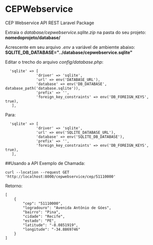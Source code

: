 # CEPWebservice
CEP Webservice API REST Laravel Package

Extraia o *database/cepwebservice.sqlite.zip* na pasta do seu projeto:  
**nomedoprojeto/database/**

Acrescente em seu arquivo *.env* a variável de ambiemte abaixo:  
**SQLITE_DB_DATABASE="../database/cepwebservice.sqlite"**

Editar o trecho do arquivo *config/database.php*:  
```
  'sqlite' => [  
              'driver' => 'sqlite',  
              'url' => env('DATABASE_URL'),  
              'database' => env('DB_DATABASE', database_path('database.sqlite')),  
              'prefix' => '',  
              'foreign_key_constraints' => env('DB_FOREIGN_KEYS', true),  
   ],  
```
Para:  
```       
  'sqlite' => [  
              'driver' => 'sqlite',  
              'url' => env('SQLITE_DATABASE_URL'),  
              'database' => env('SQLITE_DB_DATABASE'),  
              'prefix' => '',
              'foreign_key_constraints' => env('DB_FOREIGN_KEYS', true),  
   ],  
``` 
##Usando a API
Exemplo de Chamada:  
```       
curl --location --request GET 'http://localhost:8000/cepwebservice/cep/51110000' 
``` 
Retorno:  
```       
[
    {
        "cep": "51110000",
        "logradouro": "Avenida Antônio de Góes",
        "bairro": "Pina",
        "cidade": "Recife",
        "estado": "PE",
        "latitude": "-8.0851919",
        "longitude": "-34.8869746"
    }
]
``` 
